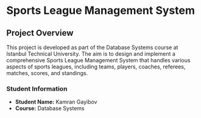 # Sports League Management System

## Project Overview
This project is developed as part of the Database Systems course at Istanbul Technical University. The aim is to design and implement a comprehensive Sports League Management System that handles various aspects of sports leagues, including teams, players, coaches, referees, matches, scores, and standings.

### Student Information
- **Student Name:** Kamran Gayibov
- **Course:** Database Systems
